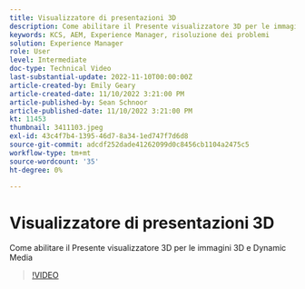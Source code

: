 ```yaml
---
title: Visualizzatore di presentazioni 3D
description: Come abilitare il Presente visualizzatore 3D per le immagini 3D e Dynamic Media
keywords: KCS, AEM, Experience Manager, risoluzione dei problemi
solution: Experience Manager
role: User
level: Intermediate
doc-type: Technical Video
last-substantial-update: 2022-11-10T00:00:00Z
article-created-by: Emily Geary
article-created-date: 11/10/2022 3:21:00 PM
article-published-by: Sean Schnoor
article-published-date: 11/10/2022 3:21:00 PM
kt: 11453
thumbnail: 3411103.jpeg
exl-id: 43c4f7b4-1395-46d7-8a34-1ed747f7d6d8
source-git-commit: adcdf252dade41262099d0c8456cb1104a2475c5
workflow-type: tm+mt
source-wordcount: '35'
ht-degree: 0%

---
```


# Visualizzatore di presentazioni 3D

Come abilitare il Presente visualizzatore 3D per le immagini 3D e Dynamic Media


>[!VIDEO](https://video.tv.adobe.com/v/3411103/?quality=12&learn=on)
